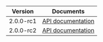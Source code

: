 | Version | Documents |
|:---:|---|
| 2.0.0-rc1 | [API documentation](2.0.0-rc1) |
| 2.0.0-rc2 | [API documentation](2.0.0-rc2) |
